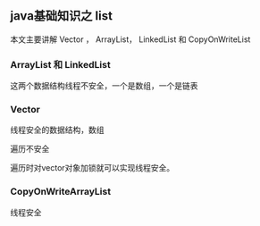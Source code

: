 ## java基础知识之 list

本文主要讲解 Vector ， ArrayList， LinkedList 和 CopyOnWriteList

### ArrayList 和 LinkedList

这两个数据结构线程不安全，一个是数组，一个是链表

### Vector

线程安全的数据结构，数组

遍历不安全

遍历时对vector对象加锁就可以实现线程安全。

### CopyOnWriteArrayList

线程安全